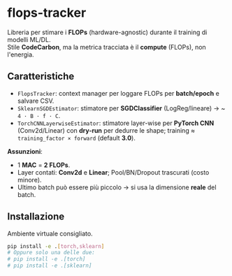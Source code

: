 # flops-tracker

Libreria per stimare i **FLOPs** (hardware-agnostic) durante il training di modelli ML/DL.  
Stile **CodeCarbon**, ma la metrica tracciata è il **compute** (FLOPs), non l'energia.

## Caratteristiche
- `FlopsTracker`: context manager per loggare FLOPs per **batch/epoch** e salvare CSV.
- `SklearnSGDEstimator`: stimatore per **SGDClassifier** (LogReg/lineare) → ~ `4 · B · f · C`.
- `TorchCNNLayerwiseEstimator`: stimatore layer-wise per **PyTorch CNN** (Conv2d/Linear) con **dry-run** per dedurre le shape; training ≈ `training_factor × forward` (default **3.0**).

**Assunzioni**:
- 1 **MAC** = **2 FLOPs**.
- Layer contati: **Conv2d** e **Linear**; Pool/BN/Dropout trascurati (costo minore).
- Ultimo batch può essere più piccolo → si usa la dimensione **reale** del batch.

## Installazione
Ambiente virtuale consigliato.

```bash
pip install -e .[torch,sklearn]
# Oppure solo una delle due:
# pip install -e .[torch]
# pip install -e .[sklearn]


